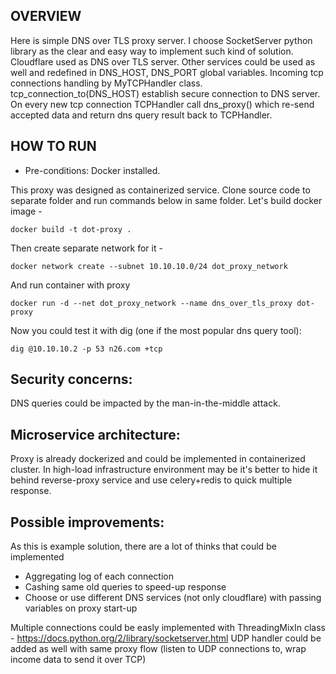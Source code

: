 OVERVIEW
-------------

Here is simple DNS over TLS proxy server.
I choose SocketServer python library as the clear and easy way
to implement such kind of solution. Cloudflare used as DNS over TLS server. 
Other services could be used as well and redefined in DNS_HOST, DNS_PORT global variables.
Incoming tcp connections handling by MyTCPHandler class. tcp_connection_to(DNS_HOST) establish secure
connection to DNS server. On every new tcp connection TCPHandler call dns_proxy() which re-send accepted data
and return dns query result back to TCPHandler.

HOW TO RUN
-------------

* Pre-conditions: Docker installed.

This proxy was designed as containerized service.
Clone source code to separate folder and run commands below in same folder.
Let's build docker image -
```
docker build -t dot-proxy .
```
Then create separate network for it -
```
docker network create --subnet 10.10.10.0/24 dot_proxy_network
```
And run container with proxy
```
docker run -d --net dot_proxy_network --name dns_over_tls_proxy dot-proxy
```

Now you could test it with dig (one if the most popular dns query tool):
```
dig @10.10.10.2 -p 53 n26.com +tcp
```

Security concerns:
-------------
DNS queries could be impacted by the man-in-the-middle attack.


Microservice architecture:
-------------
Proxy is already dockerized and could be implemented in containerized cluster.
In high-load infrastructure environment may be it's better to hide it behind reverse-proxy service 
and use celery+redis to quick multiple response.

Possible improvements:
-------------
As this is example solution, there are a lot of thinks that could be implemented
- Aggregating log of each connection
- Cashing same old queries to speed-up response
- Choose or use different DNS services (not only cloudflare) with passing variables on proxy start-up

Multiple connections could be easly implemented with ThreadingMixIn class - https://docs.python.org/2/library/socketserver.html
UDP handler could be added as well with same proxy flow (listen to UDP connections to, wrap income data to send it over TCP)